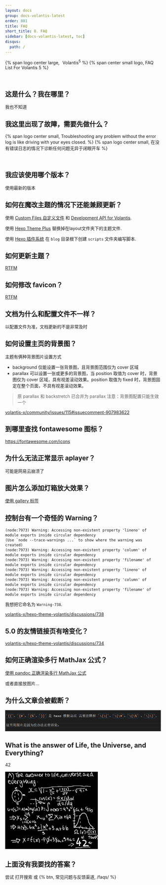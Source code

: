 ```yaml
---
layout: docs
group: docs-volantis-latest
order: 801
title: FAQ
short_title: 8. FAQ
sidebar: [docs-volantis-latest, toc]
disqus:
  path: /
---
```


<p>
{% span logo center large, <sup>&ensp;</sup>Volantis<sup>5</sup> %}
{% span center small logo, FAQ List For Volantis 5 %}
</p>
<br>

## 这是什么？我在哪里？

我也不知道

## 我这里出现了故障，需要先做什么？

<p>
{% span logo center small, Troubleshooting any problem without the error log
is like driving with your eyes closed. %}
{% span logo center small, 在没有错误日志的情况下诊断任何问题无异于闭眼开车 %}
</p>
<br>

## 我应该使用哪个版本？

使用最新的版本


## 如何在魔改主题的情况下还能兼顾更新？

使用 [Custom Files 自定义文件](/v5/development-api/#Custom-Files-自定义文件) 和 [Development API for Volantis](/v5/development-api/).

使用 [Hexo Theme Plus](https://github.com/jiangtj/hexo-extend-theme) 替换掉在layout文件夹下的主题文件.

使用 [Hexo 插件系统](https://hexo.io/zh-cn/docs/plugins.html) 在 `blog` 目录根下创建 `scripts` 文件夹编写脚本.

## 如何更新主题？

[RTFM](/how-to-update/)

## 如何修改 favicon？

[RTFM](/v5/site-settings/#网站图标)

## 文档为什么和配置文件不一样？

以配置文件为准，文档更新的不是非常及时

## 如何设置主页的背景图？

主题有俩种背景图片设置方式

- background 仅能设置一张背景图，且背景图范围仅为 cover 区域
- parallax 可以设置一张或更多的背景图，当 position 取值为 cover 时，背景图仅为 cover 区域，具有视差滚动效果。position 取值为 fixed 时，背景图固定在整个页面，不具有视差滚动效果。

> 原 parallax 和 backstretch 已合并为 parallax
> 注意：背景图配置只能生效一个

[volantis-x/community/issues/115#issuecomment-907983622](https://github.com/volantis-x/community/issues/115#issuecomment-907983622)


## 到哪里查找 fontawesome 图标？

 https://fontawesome.com/icons

## 为什么无法正常显示 aplayer？

可能是网易云崩溃了

## 图片怎么添加灯箱放大效果？

[使用 gallery 标签](/v5/tag-plugins/#gallery)


## 控制台有一个奇怪的 Warning？

```
(node:7973) Warning: Accessing non-existent property 'lineno' of module exports inside circular dependency
(Use `node --trace-warnings ...` to show where the warning was created)
(node:7973) Warning: Accessing non-existent property 'column' of module exports inside circular dependency
(node:7973) Warning: Accessing non-existent property 'filename' of module exports inside circular dependency
(node:7973) Warning: Accessing non-existent property 'lineno' of module exports inside circular dependency
(node:7973) Warning: Accessing non-existent property 'column' of module exports inside circular dependency
(node:7973) Warning: Accessing non-existent property 'filename' of module exports inside circular dependency
```

我想把它命名为 `Warning-738`.

[volantis-x/hexo-theme-volantis/discussions/738](https://github.com/volantis-x/hexo-theme-volantis/discussions/738)


## 5.0 的友情链接页有啥变化？

[volantis-x/hexo-theme-volantis/discussions/734](https://github.com/volantis-x/hexo-theme-volantis/discussions/734)



## 如何正确渲染多行 MathJax 公式？

[使用 pandoc 正确渲染多行 MathJax 公式](https://shiraha.cn/2021/use-pandoc-to-render-multiline-formulas-correctly/)

或者直接放图片...

## 为什么文章会被截断？

![](./images/12.png)













## What is the answer of Life, the Universe, and Everything?

42

![42](./images/42.png)

## 上面没有我要找的答案？

尝试 打开搜索 或 {% btn, 常见问题与反馈渠道, /faqs/ %}